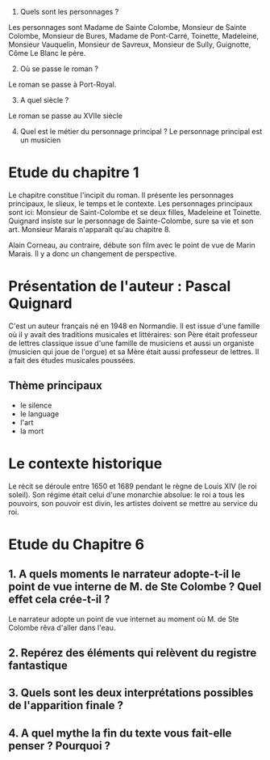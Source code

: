 1. Quels sont les personnages ?

Les personnages sont Madame de Sainte Colombe, Monsieur de Sainte Colombe, Monsieur de Bures, Madame de Pont-Carré, Toinette, Madeleine, Monsieur Vauquelin, Monsieur de Savreux, Monsieur de Sully, Guignotte, Côme Le Blanc le père.

2. Où se passe le roman ?

Le roman se passe à Port-Royal.

3. A quel siècle ?

Le roman se passe au XVIIe siècle

4. Quel est le métier du personnage principal ?
Le personnage principal est un musicien

# Etude du chapitre 1

Le chapitre constitue l'incipit du roman. Il présente les personnages principaux, le slieux, le temps et le contexte. Les personnages principaux sont ici: Monsieur de Saint-Colombe et se deux filles, Madeleine et Toinette. Quignard insiste sur le personnage de Sainte-Colombe, sure sa vie et son art. Monsieur Marais n'apparaît qu'au chapitre 8.

Alain Corneau, au contraire, débute son film avec le point de vue de Marin Marais. Il y a donc un changement de perspective.

# Présentation de l'auteur : Pascal Quignard

C'est un auteur français né en 1948 en Normandie. Il est issue d'une famille où il y avait des traditions musicales et littéraires: son Père était professeur de lettres classique issue d'une famille de musiciens et aussi un organiste (musicien qui joue de l'orgue) et sa Mère était aussi professeur de lettres. Il a fait des études musicales poussées.
## Thème principaux
- le silence
- le language
- l'art
- la mort
# Le contexte historique

Le récit se déroule entre 1650 et 1689 pendant le règne de Louis XIV (le roi soleil). Son régime était celui d'une monarchie absolue: le roi a tous les pouvoirs, son pouvoir est divin, les artistes doivent se mettre au service du roi.
# Etude du Chapitre 6

## 1. A quels moments le narrateur adopte-t-il le point de vue interne de M. de Ste Colombe ? Quel effet cela crée-t-il ?

Le narrateur adopte un point de vue internet au moment où M. de Ste Colombe rêva d'aller dans l'eau.
## 2. Repérez des éléments qui relèvent du registre fantastique 


## 3. Quels sont les deux interprétations possibles de l'apparition finale ?


## 4. A quel mythe la fin du texte vous fait-elle penser ? Pourquoi ?

